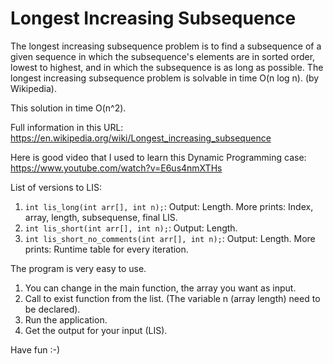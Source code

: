 # Longest Increasing Subsequence
The longest increasing subsequence problem is to find a subsequence of a given sequence in which the subsequence's elements are in sorted order, lowest to highest, and in which the subsequence is as long as possible. The longest increasing subsequence problem is solvable in time O(n log n). (by Wikipedia). 

This solution in time O(n^2).

Full information in this URL:
https://en.wikipedia.org/wiki/Longest_increasing_subsequence

Here is good video that I used to learn this Dynamic Programming case:
https://www.youtube.com/watch?v=E6us4nmXTHs

List of versions to LIS:
1. ```int lis_long(int arr[], int n);```: Output: Length. More prints: Index, array, length, subsequense, final LIS.
2. ```int lis_short(int arr[], int n);```: Output: Length. 
3. ```int lis_short_no_comments(int arr[], int n);```: Output: Length. More prints: Runtime table for every iteration.

The program is very easy to use.

1. You can change in the main function, the array you want as input.
2. Call to exist function from the list. (The variable n (array length) need to be declared).
4. Run the application.
3. Get the output for your input (LIS).

Have fun :-)
